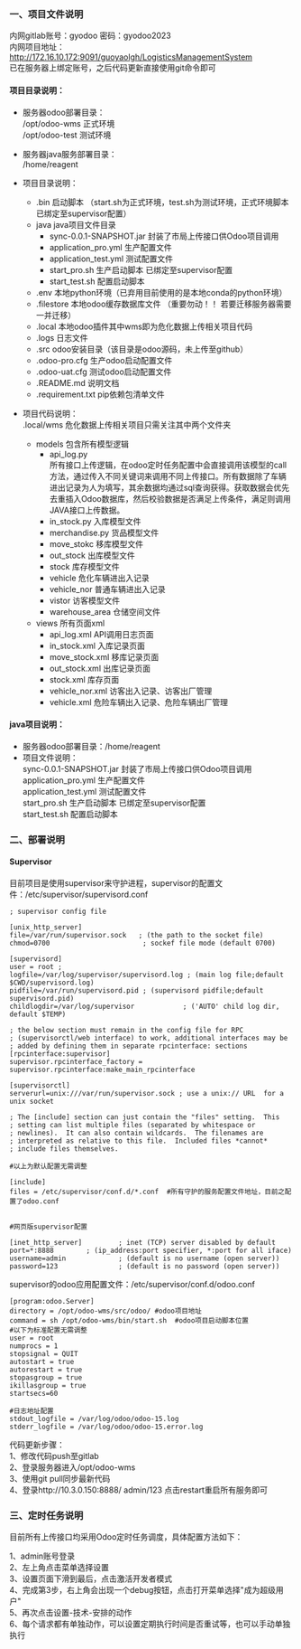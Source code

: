 ### 一、项目文件说明

内网gitlab账号：gyodoo 密码：gyodoo2023 <br>
内网项目地址：http://172.16.10.172:9091/guoyaolgh/LogisticsManagementSystem <br>
已在服务器上绑定账号，之后代码更新直接使用git命令即可 <br>


#### 项目目录说明：

- 服务器odoo部署目录：<br>
/opt/odoo-wms 正式环境 <br>
/opt/odoo-test 测试环境 

- 服务器java服务部署目录： <br>
/home/reagent <br>

- 项目目录说明：<br>
  + .bin 启动脚本 （start.sh为正式环境，test.sh为测试环境，正式环境脚本已绑定至supervisor配置）<br>
  + java java项目文件目录
    + sync-0.0.1-SNAPSHOT.jar 封装了市局上传接口供Odoo项目调用 <br>
    + application_pro.yml  生产配置文件 <br> 
    + application_test.yml 测试配置文件 <br>
    + start_pro.sh  生产启动脚本 已绑定至supervisor配置<br> 
    + start_test.sh 配置启动脚本 <br>
  + .env 本地python环境（已弃用目前使用的是本地conda的python环境） <br>
  + .filestore 本地odoo缓存数据库文件 （重要勿动！！ 若要迁移服务器需要一并迁移）<br>
  + .local 本地odoo插件其中wms即为危化数据上传相关项目代码 <br>
  + .logs 日志文件 <br>
  + .src odoo安装目录（该目录是odoo源码，未上传至github） <br>
  + .odoo-pro.cfg 生产odoo启动配置文件 <br>
  + .odoo-uat.cfg 测试odoo启动配置文件 <br>
  + .README.md 说明文档 <br>
  + .requirement.txt pip依赖包清单文件

- 项目代码说明：<br>
.local/wms 危化数据上传相关项目只需关注其中两个文件夹
    - models 包含所有模型逻辑
      + api_log.py  
        所有接口上传逻辑，在odoo定时任务配置中会直接调用该模型的call方法，通过传入不同关键词来调用不同上传接口。所有数据除了车辆进出记录为人为填写，其余数据均通过sql查询获得。获取数据会优先去重插入Odoo数据库，然后校验数据是否满足上传条件，满足则调用JAVA接口上传数据。
      + in_stock.py 入库模型文件
      + merchandise.py 货品模型文件
      + move_stokc 移库模型文件
      + out_stock 出库模型文件
      + stock 库存模型文件
      + vehicle 危化车辆进出入记录
      + vehicle_nor 普通车辆进出入记录
      + vistor 访客模型文件
      + warehouse_area 仓储空间文件     
    - views 所有页面xml
      + api_log.xml API调用日志页面
      + in_stock.xml 入库记录页面
      + move_stock.xml 移库记录页面
      + out_stock.xml  出库记录页面
      + stock.xml  库存页面
      + vehicle_nor.xml 访客出入记录、访客出厂管理
      + vehicle.xml  危险车辆出入记录、危险车辆出厂管理

#### java项目说明：
- 服务器odoo部署目录：/home/reagent <br>
- 项目文件说明：<br>
  sync-0.0.1-SNAPSHOT.jar 封装了市局上传接口供Odoo项目调用 <br>
  application_pro.yml  生产配置文件 <br> 
  application_test.yml 测试配置文件 <br>
  start_pro.sh  生产启动脚本 已绑定至supervisor配置<br> 
  start_test.sh 配置启动脚本 <br>

### 二、部署说明

#### Supervisor

目前项目是使用supervisor来守护进程，supervisor的配置文件：/etc/supervisor/supervisord.conf <br>
    
    ; supervisor config file
    
    [unix_http_server]
    file=/var/run/supervisor.sock   ; (the path to the socket file)
    chmod=0700                       ; sockef file mode (default 0700)
    
    [supervisord]
    user = root ;
    logfile=/var/log/supervisor/supervisord.log ; (main log file;default $CWD/supervisord.log)
    pidfile=/var/run/supervisord.pid ; (supervisord pidfile;default supervisord.pid)
    childlogdir=/var/log/supervisor            ; ('AUTO' child log dir, default $TEMP)
    
    ; the below section must remain in the config file for RPC
    ; (supervisorctl/web interface) to work, additional interfaces may be
    ; added by defining them in separate rpcinterface: sections
    [rpcinterface:supervisor]
    supervisor.rpcinterface_factory = supervisor.rpcinterface:make_main_rpcinterface
    
    [supervisorctl]
    serverurl=unix:///var/run/supervisor.sock ; use a unix:// URL  for a unix socket
    
    ; The [include] section can just contain the "files" setting.  This
    ; setting can list multiple files (separated by whitespace or
    ; newlines).  It can also contain wildcards.  The filenames are
    ; interpreted as relative to this file.  Included files *cannot*
    ; include files themselves.
    
    #以上为默认配置无需调整
    
    [include]
    files = /etc/supervisor/conf.d/*.conf  #所有守护的服务配置文件地址，目前之配置了odoo.conf
    
    
    #网页版supervisor配置
    
    [inet_http_server]         ; inet (TCP) server disabled by default
    port=*:8888        ; (ip_address:port specifier, *:port for all iface)
    username=admin             ; (default is no username (open server))
    password=123               ; (default is no password (open server))


supervisor的odoo应用配置文件：/etc/supervisor/conf.d/odoo.conf 

    [program:odoo.Server]
    directory = /opt/odoo-wms/src/odoo/ #odoo项目地址
    command = sh /opt/odoo-wms/bin/start.sh  #odoo项目启动脚本位置
    #以下为标准配置无需调整
    user = root
    numprocs = 1
    stopsignal = QUIT
    autostart = true
    autorestart = true
    stopasgroup = true
    ikillasgroup = true
    startsecs=60
    
    #日志地址配置
    stdout_logfile = /var/log/odoo/odoo-15.log
    stderr_logfile = /var/log/odoo/odoo-15.error.log


代码更新步骤： <br>
1、修改代码push至gitlab<br>
2、登录服务器进入/opt/odoo-wms <br>
3、使用git pull同步最新代码 <br>
4、登录http://10.3.0.150:8888/  admin/123  点击restart重启所有服务即可 <br>

### 三、定时任务说明

目前所有上传接口均采用Odoo定时任务调度，具体配置方法如下： 

1、admin账号登录 <br>
2、左上角点击菜单选择设置 <br>
3、设置页面下滑到最后，点击激活开发者模式 <br>
4、完成第3步，右上角会出现一个debug按钮，点击打开菜单选择"成为超级用户"  <br>
5、再次点击设置-技术-安排的动作 <br>
6、每个请求都有单独动作，可以设置定期执行时间是否重试等，也可以手动单独执行